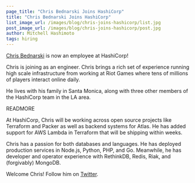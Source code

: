 ```yaml
---
page_title: "Chris Bednarski Joins HashiCorp"
title: "Chris Bednarski Joins HashiCorp"
list_image_url: /images/blog/chris-joins-hashicorp/list.jpg
post_image_url: /images/blog/chris-joins-hashicorp/post.jpg
author: Mitchell Hashimoto
tags: hiring
---
```


[Chris Bednarski](https://github.com/cbednarski)
is now an employee at HashiCorp!

Chris is joining as an engineer. Chris brings a rich set of experience
running high scale infrastructure from working at Riot Games
where tens of millions of players interact online daily.

He lives with his family in Santa Monica, along with three other
members of the HashiCorp team in the LA area.

READMORE

At HashiCorp, Chris will be working across open source projects like
Terraform and Packer as well as backend systems for Atlas. He has added
support for AWS Lambda in Terraform that will be shipping within weeks.

Chris has a passion for both databases and languages. He has deployed
production services in Node.js, Python, PHP, and Go. Meanwhile, he has
developer and operator experience with RethinkDB, Redis, Riak, and
(forgivably) MongoDB.

Welcome Chris! Follow him on [Twitter](https://twitter.com/cbednarski).
